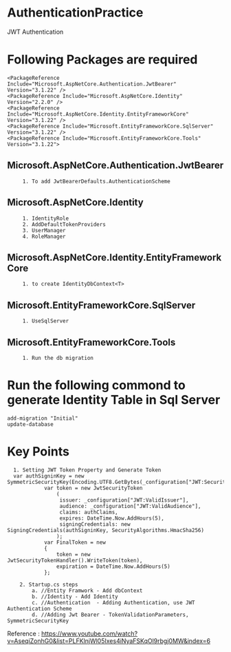 # AuthenticationPractice
JWT Authentication

# Following Packages are required
    <PackageReference Include="Microsoft.AspNetCore.Authentication.JwtBearer" Version="3.1.22" />
    <PackageReference Include="Microsoft.AspNetCore.Identity" Version="2.2.0" />
    <PackageReference Include="Microsoft.AspNetCore.Identity.EntityFrameworkCore" Version="3.1.22" />
    <PackageReference Include="Microsoft.EntityFrameworkCore.SqlServer" Version="3.1.22" />
    <PackageReference Include="Microsoft.EntityFrameworkCore.Tools" Version="3.1.22">
    
  ## Microsoft.AspNetCore.Authentication.JwtBearer
         1. To add JwtBearerDefaults.AuthenticationScheme
  ## Microsoft.AspNetCore.Identity
         1. IdentityRole
         2. AddDefaultTokenProviders
         3. UserManager
         4. RoleManager
  ## Microsoft.AspNetCore.Identity.EntityFrameworkCore 
         1. to create IdentityDbContext<T>
  ## Microsoft.EntityFrameworkCore.SqlServer
         1. UseSqlServer
  ## Microsoft.EntityFrameworkCore.Tools
         1. Run the db migration
     
# Run the following commond to generate Identity Table in Sql Server
    add-migration "Initial"
    update-database

# Key Points 
      1. Setting JWT Token Property and Generate Token
      var authSigninKey = new SymmetricSecurityKey(Encoding.UTF8.GetBytes(_configuration["JWT:SecurityKey"]));
                var token = new JwtSecurityToken
                    (
                     issuer: _configuration["JWT:ValidIssuer"],
                     audience: _configuration["JWT:ValidAudience"],
                     claims: authClaims,
                     expires: DateTime.Now.AddHours(5),
                     signingCredentials: new SigningCredentials(authSigninKey, SecurityAlgorithms.HmacSha256)
                    );
                var FinalToken = new 
                { 
                    token = new JwtSecurityTokenHandler().WriteToken(token),
                    expiration = DateTime.Now.AddHours(5)
                };
                
        2. Startup.cs steps
            a. //Entity Framwork - Add dbContext
            b. //Identity - Add Identity
            c. //Authentication  - Adding Authentication, use JWT Authentication Scheme
            d. //Adding Jwt Bearer - TokenValidationParameters, SymmetricSecurityKey
            
            
   Reference : https://www.youtube.com/watch?v=AseqiZonhG0&list=PLFKlnjWl05Ixes4iNyaFSKqOl9rbgj0MW&index=6
